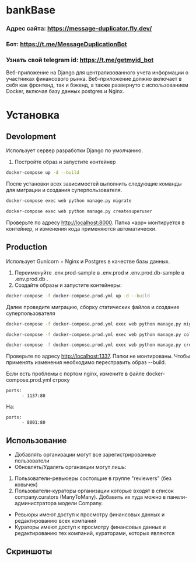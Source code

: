 # bankBase

### Адрес сайта: https://message-duplicator.fly.dev/
### Бот: https://t.me/MessageDuplicationBot
### Узнать свой telegram id: https://t.me/getmyid_bot

Веб-приложение на Django для централизованного учета информации о
участниках финансового рынка. Веб-приложение должно включает в себя как фронтенд, так и
бэкенд, а также развернуто с использованием Docker, включая базу данных postgres
и Nginx.

# Установка
## Devolopment

Использует сервер разработки Django по умолчанию.
1. Постройте образ и запустите контейнер
```sh
docker-compose up -d --build
```
После установки всех зависимостей выполнить следующие команды для миграции и создания суперпользователя.
```sh
docker-compose exec web python manage.py migrate

docker-compose exec web python manage.py createsuperuser
```
Проверьте по адресу [http://localhost:8000](http://localhost:8000). Папка «app» монтируется в контейнер, и изменения кода применяются автоматически.

## Production
Использует Gunicorn + Nginx и Postgres в качестве базы данных.

1. Переименуйте .env.prod-sample в .env.prod и .env.prod.db-sample в .env.prod.db . 
1. Создайте образы и запустите контейнеры:
```sh
docker-compose -f docker-compose.prod.yml up -d --build
```
Далее проведите миграцию, сборку статических файлов и создание суперпользователя
```sh
docker-compose -f docker-compose.prod.yml exec web python manage.py migrate

docker-compose -f docker-compose.prod.yml exec web python manage.py collectstatic

docker-compose -f docker-compose.prod.yml exec web python manage.py createsuperuser
```

Проверьте по адресу [http://localhost:1337](http://localhost:1337). Папки не монтированы. Чтобы применять изменения необходимо перестравить образ --build.

Если есть проблемы с портом nginx, измените в файле docker-compose.prod.yml строку
```
ports:
      - 1137:80
```
На:
```
ports:
      - 8001:80
```

## Использование
* Добавлять организации могут все зарегистрированные пользователи
* Обновлять/Удалять органзиции могут лишь:
1. Пользователи-ревьюеры состоящие в группе "reviewers" (без ковычек) 
1. Пользователи-кураторы организации которые входят в список company.curators (ManyToMany). Добавить их туда можно в панели-администратора модели Company.
* Ревьюры имеют доступ к просмотру финансовых данных и редактированию всех компаний
* Кураторы имеют доступ к просмотру финансовых данных и редактированию тех компаний, кураторами, которых являются

## Скриншоты
